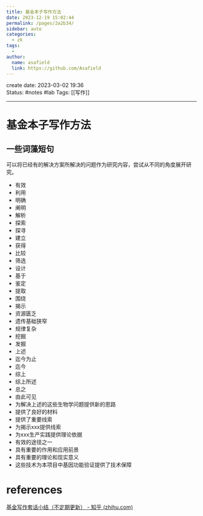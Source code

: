 ```yaml
---
title: 基金本子写作方法
date: 2023-12-19 15:02:44
permalink: /pages/2a2b34/
sidebar: auto
categories:
  - zk
tags:
  - 
author: 
  name: asafield
  link: https://github.com/Asafield
---
```


create date: 2023-03-02 19:36  
Status: #notes   #lab 
Tags: [[写作]]

---

# 基金本子写作方法
## **一些词藻短句**  
可以将已经有的解决方案所解决的问题作为研究内容，尝试从不同的角度展开研究。
-   有效
-   利用
-   明确
-   阐明
-   解析
-   探索
-   探寻
-   建立
-   获得
-   比较
-   筛选
-   设计
-   基于
-   鉴定
-   提取
-   围绕
-   揭示
-   资源匮乏
-   遗传基础狭窄
-   规律复杂
-   挖掘
-   发掘
-   上述
-   迄今为止
-   迄今
-   综上
-   综上所述
-   总之
-   由此可见
-   为解决上述的这些生物学问题提供新的思路
-   提供了良好的材料
-   提供了重要线索
-   为揭示xxx提供线索
-   为xxx生产实践提供理论依据
-   有效的途径之一
-   具有重要的作用和应用前景
-   具有重要的理论和现实意义
-   这些技术为本项目中基因功能验证提供了技术保障


	
# references
[基金写作套话小结（不定期更新） - 知乎 (zhihu.com)](https://zhuanlan.zhihu.com/p/356592197)